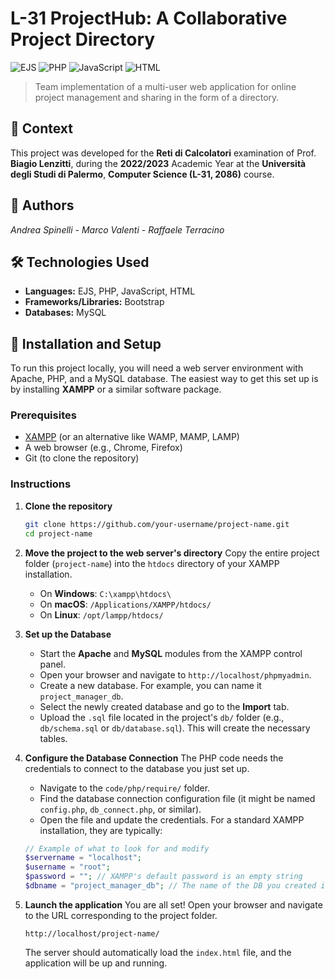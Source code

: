 # L-31 ProjectHub: A Collaborative Project Directory

![EJS](https://img.shields.io/badge/EJS-8C8C8C?style=for-the-badge&logo=ejs&logoColor=white)
![PHP](https://img.shields.io/badge/PHP-777BB4?style=for-the-badge&logo=php&logoColor=white)
![JavaScript](https://img.shields.io/badge/JavaScript-F7DF1E?style=for-the-badge&logo=javascript&logoColor=black)
![HTML](https://img.shields.io/badge/HTML-E34F26?style=for-the-badge&logo=html5&logoColor=white)

> Team implementation of a multi-user web application for online project management and sharing in the form of a directory.

## 📖 **Context**

This project was developed for the **Reti di Calcolatori** examination of Prof. **Biagio Lenzitti**, during the **2022/2023** Academic Year at the **Università degli Studi di Palermo**, **Computer Science (L-31, 2086)** course.

## 👥 **Authors**
_Andrea Spinelli - Marco Valenti - Raffaele Terracino_

## 🛠️ **Technologies Used**

*   **Languages:** EJS, PHP, JavaScript, HTML
*   **Frameworks/Libraries:** Bootstrap
*   **Databases:** MySQL

## 🚀 **Installation and Setup**

To run this project locally, you will need a web server environment with Apache, PHP, and a MySQL database. The easiest way to get this set up is by installing **XAMPP** or a similar software package.

### Prerequisites

*   [XAMPP](https://www.apachefriends.org/index.html) (or an alternative like WAMP, MAMP, LAMP)
*   A web browser (e.g., Chrome, Firefox)
*   Git (to clone the repository)

### Instructions

1.  **Clone the repository**
    ```bash
    git clone https://github.com/your-username/project-name.git
    cd project-name
    ```

2.  **Move the project to the web server's directory**
    Copy the entire project folder (`project-name`) into the `htdocs` directory of your XAMPP installation.
    *   On **Windows**: `C:\xampp\htdocs\`
    *   On **macOS**: `/Applications/XAMPP/htdocs/`
    *   On **Linux**: `/opt/lampp/htdocs/`

3.  **Set up the Database**
    *   Start the **Apache** and **MySQL** modules from the XAMPP control panel.
    *   Open your browser and navigate to `http://localhost/phpmyadmin`.
    *   Create a new database. For example, you can name it `project_manager_db`.
    *   Select the newly created database and go to the **Import** tab.
    *   Upload the `.sql` file located in the project's `db/` folder (e.g., `db/schema.sql` or `db/database.sql`). This will create the necessary tables.

4.  **Configure the Database Connection**
    The PHP code needs the credentials to connect to the database you just set up.
    *   Navigate to the `code/php/require/` folder.
    *   Find the database connection configuration file (it might be named `config.php`, `db_connect.php`, or similar).
    *   Open the file and update the credentials. For a standard XAMPP installation, they are typically:

    ```php
    // Example of what to look for and modify
    $servername = "localhost";
    $username = "root";
    $password = ""; // XAMPP's default password is an empty string
    $dbname = "project_manager_db"; // The name of the DB you created in step 3
    ```

5.  **Launch the application**
    You are all set! Open your browser and navigate to the URL corresponding to the project folder.
    
    `http://localhost/project-name/`

    The server should automatically load the `index.html` file, and the application will be up and running.
